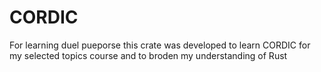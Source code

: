 # CORDIC
For learning duel pueporse this crate was developed to learn CORDIC for my selected topics course and to broden my understanding of Rust
